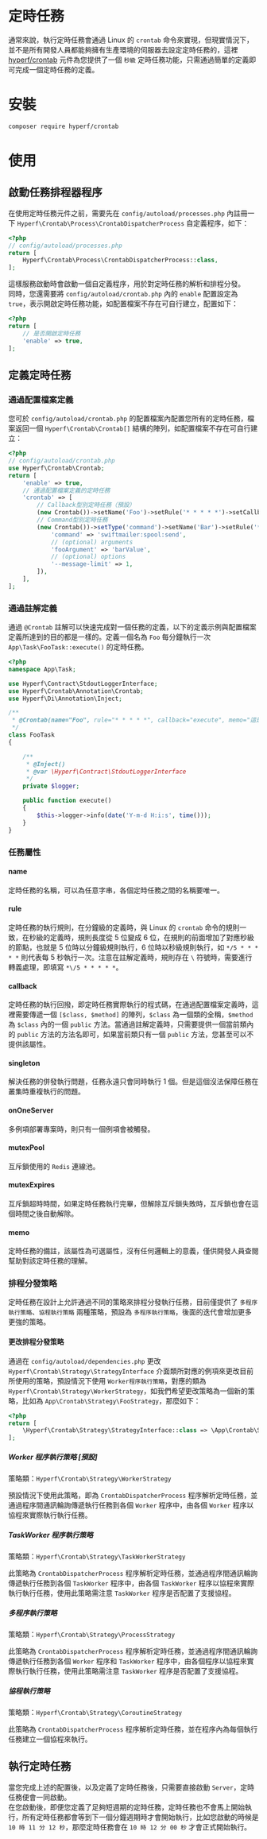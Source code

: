 # 定時任務

通常來說，執行定時任務會通過 Linux 的 `crontab` 命令來實現，但現實情況下，並不是所有開發人員都能夠擁有生產環境的伺服器去設定定時任務的，這裡 [hyperf/crontab](https://github.com/hyperf/crontab) 元件為您提供了一個 `秒級` 定時任務功能，只需通過簡單的定義即可完成一個定時任務的定義。 

# 安裝

```bash
composer require hyperf/crontab
```

# 使用

## 啟動任務排程器程序

在使用定時任務元件之前，需要先在 `config/autoload/processes.php` 內註冊一下 `Hyperf\Crontab\Process\CrontabDispatcherProcess` 自定義程序，如下：

```php
<?php
// config/autoload/processes.php
return [
    Hyperf\Crontab\Process\CrontabDispatcherProcess::class,
];
```

這樣服務啟動時會啟動一個自定義程序，用於對定時任務的解析和排程分發。   
同時，您還需要將 `config/autoload/crontab.php` 內的 `enable` 配置設定為 `true`，表示開啟定時任務功能，如配置檔案不存在可自行建立，配置如下：

```php
<?php
return [
    // 是否開啟定時任務
    'enable' => true,
];
```

## 定義定時任務

### 通過配置檔案定義

您可於 `config/autoload/crontab.php` 的配置檔案內配置您所有的定時任務，檔案返回一個 `Hyperf\Crontab\Crontab[]` 結構的陣列，如配置檔案不存在可自行建立：

```php
<?php
// config/autoload/crontab.php
use Hyperf\Crontab\Crontab;
return [
    'enable' => true,
    // 通過配置檔案定義的定時任務
    'crontab' => [
        // Callback型別定時任務（預設）
        (new Crontab())->setName('Foo')->setRule('* * * * *')->setCallback([App\Task\FooTask::class, 'execute'])->setMemo('這是一個示例的定時任務'),
        // Command型別定時任務
        (new Crontab())->setType('command')->setName('Bar')->setRule('* * * * *')->setCallback([
            'command' => 'swiftmailer:spool:send',
            // (optional) arguments
            'fooArgument' => 'barValue',
            // (optional) options
            '--message-limit' => 1,
        ]),
    ],
];
```

### 通過註解定義

通過 `@Crontab` 註解可以快速完成對一個任務的定義，以下的定義示例與配置檔案定義所達到的目的都是一樣的。定義一個名為 `Foo` 每分鐘執行一次 `App\Task\FooTask::execute()` 的定時任務。

```php
<?php
namespace App\Task;

use Hyperf\Contract\StdoutLoggerInterface;
use Hyperf\Crontab\Annotation\Crontab;
use Hyperf\Di\Annotation\Inject;

/**
 * @Crontab(name="Foo", rule="* * * * *", callback="execute", memo="這是一個示例的定時任務")
 */
class FooTask
{

    /**
     * @Inject()
     * @var \Hyperf\Contract\StdoutLoggerInterface
     */
    private $logger;

    public function execute()
    {
        $this->logger->info(date('Y-m-d H:i:s', time()));
    }
}
```

### 任務屬性

#### name

定時任務的名稱，可以為任意字串，各個定時任務之間的名稱要唯一。

#### rule

定時任務的執行規則，在分鐘級的定義時，與 Linux 的 `crontab` 命令的規則一致，在秒級的定義時，規則長度從 5 位變成 6 位，在規則的前面增加了對應秒級的節點，也就是 5 位時以分鐘級規則執行，6 位時以秒級規則執行，如 `*/5 * * * * *` 則代表每 5 秒執行一次。注意在註解定義時，規則存在 `\` 符號時，需要進行轉義處理，即填寫 `*\/5 * * * * *`。

#### callback

定時任務的執行回撥，即定時任務實際執行的程式碼，在通過配置檔案定義時，這裡需要傳遞一個 `[$class, $method]` 的陣列，`$class` 為一個類的全稱，`$method` 為 `$class` 內的一個 `public` 方法。當通過註解定義時，只需要提供一個當前類內的 `public` 方法的方法名即可，如果當前類只有一個 `public` 方法，您甚至可以不提供該屬性。

#### singleton

解決任務的併發執行問題，任務永遠只會同時執行 1 個。但是這個沒法保障任務在叢集時重複執行的問題。

#### onOneServer

多例項部署專案時，則只有一個例項會被觸發。

#### mutexPool

互斥鎖使用的 `Redis` 連線池。

#### mutexExpires

互斥鎖超時時間，如果定時任務執行完畢，但解除互斥鎖失敗時，互斥鎖也會在這個時間之後自動解除。

#### memo

定時任務的備註，該屬性為可選屬性，沒有任何邏輯上的意義，僅供開發人員查閱幫助對該定時任務的理解。

### 排程分發策略

定時任務在設計上允許通過不同的策略來排程分發執行任務，目前僅提供了 `多程序執行策略`、`協程執行策略` 兩種策略，預設為 `多程序執行策略`，後面的迭代會增加更多更強的策略。   

#### 更改排程分發策略

通過在 `config/autoload/dependencies.php` 更改 `Hyperf\Crontab\Strategy\StrategyInterface` 介面類所對應的例項來更改目前所使用的策略，預設情況下使用 `Worker程序執行策略`，對應的類為 `Hyperf\Crontab\Strategy\WorkerStrategy`，如我們希望更改策略為一個新的策略，比如為 `App\Crontab\Strategy\FooStrategy`，那麼如下：

```php
<?php
return [
    \Hyperf\Crontab\Strategy\StrategyInterface::class => \App\Crontab\Strategy\FooStrategy::class,
];
```

##### Worker 程序執行策略 [預設]

策略類：`Hyperf\Crontab\Strategy\WorkerStrategy`   

預設情況下使用此策略，即為 `CrontabDispatcherProcess` 程序解析定時任務，並通過程序間通訊輪詢傳遞執行任務到各個 `Worker` 程序中，由各個 `Worker` 程序以協程來實際執行執行任務。

##### TaskWorker 程序執行策略

策略類：`Hyperf\Crontab\Strategy\TaskWorkerStrategy`   

此策略為 `CrontabDispatcherProcess` 程序解析定時任務，並通過程序間通訊輪詢傳遞執行任務到各個 `TaskWorker` 程序中，由各個 `TaskWorker` 程序以協程來實際執行執行任務，使用此策略需注意 `TaskWorker` 程序是否配置了支援協程。

##### 多程序執行策略

策略類：`Hyperf\Crontab\Strategy\ProcessStrategy`   

此策略為 `CrontabDispatcherProcess` 程序解析定時任務，並通過程序間通訊輪詢傳遞執行任務到各個 `Worker` 程序和 `TaskWorker` 程序中，由各個程序以協程來實際執行執行任務，使用此策略需注意 `TaskWorker` 程序是否配置了支援協程。

##### 協程執行策略

策略類：`Hyperf\Crontab\Strategy\CoroutineStrategy`   

此策略為 `CrontabDispatcherProcess` 程序解析定時任務，並在程序內為每個執行任務建立一個協程來執行。

## 執行定時任務

當您完成上述的配置後，以及定義了定時任務後，只需要直接啟動 `Server`，定時任務便會一同啟動。   
在您啟動後，即便您定義了足夠短週期的定時任務，定時任務也不會馬上開始執行，所有定時任務都會等到下一個分鐘週期時才會開始執行，比如您啟動的時候是 `10 時 11 分 12 秒`，那麼定時任務會在 `10 時 12 分 00 秒` 才會正式開始執行。
